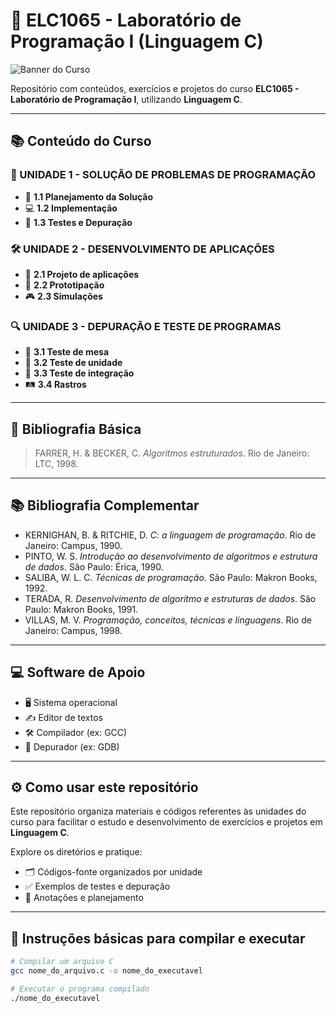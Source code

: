 # 🚀 ELC1065 - Laboratório de Programação I (Linguagem C)

![Banner do Curso](https://via.placeholder.com/900x200?text=Laborat%C3%B3rio+de+Programa%C3%A7%C3%A3o+I)

Repositório com conteúdos, exercícios e projetos do curso **ELC1065 - Laboratório de Programação I**, utilizando **Linguagem C**.

---

## 📚 Conteúdo do Curso

### 🧩 UNIDADE 1 - SOLUÇÃO DE PROBLEMAS DE PROGRAMAÇÃO
- 📝 **1.1 Planejamento da Solução**  
- 💻 **1.2 Implementação**  
- 🐞 **1.3 Testes e Depuração**

### 🛠️ UNIDADE 2 - DESENVOLVIMENTO DE APLICAÇÕES
- 📐 **2.1 Projeto de aplicações**  
- 🧪 **2.2 Prototipação**  
- 🎮 **2.3 Simulações**

### 🔍 UNIDADE 3 - DEPURAÇÃO E TESTE DE PROGRAMAS
- 🧮 **3.1 Teste de mesa**  
- 🧪 **3.2 Teste de unidade**  
- 🔗 **3.3 Teste de integração**  
- 🛤️ **3.4 Rastros**

---

## 📖 Bibliografia Básica
> FARRER, H. & BECKER, C. *Algoritmos estruturados*. Rio de Janeiro: LTC, 1998.

---

## 📚 Bibliografia Complementar
- KERNIGHAN, B. & RITCHIE, D. *C: a linguagem de programação*. Rio de Janeiro: Campus, 1990.  
- PINTO, W. S. *Introdução ao desenvolvimento de algoritmos e estrutura de dados*. São Paulo: Érica, 1990.  
- SALIBA, W. L. C. *Técnicas de programação*. São Paulo: Makron Books, 1992.  
- TERADA, R. *Desenvolvimento de algoritmo e estruturas de dados*. São Paulo: Makron Books, 1991.  
- VILLAS, M. V. *Programação, conceitos, técnicas e linguagens*. Rio de Janeiro: Campus, 1998.

---

## 💻 Software de Apoio
- 🖥️ Sistema operacional  
- ✍️ Editor de textos  
- 🛠️ Compilador (ex: GCC)  
- 🐞 Depurador (ex: GDB)

---

## ⚙️ Como usar este repositório

Este repositório organiza materiais e códigos referentes às unidades do curso para facilitar o estudo e desenvolvimento de exercícios e projetos em **Linguagem C**.

Explore os diretórios e pratique:

- 🗂️ Códigos-fonte organizados por unidade  
- ✅ Exemplos de testes e depuração  
- 📄 Anotações e planejamento

---

## 📌 Instruções básicas para compilar e executar

```bash
# Compilar um arquivo C
gcc nome_do_arquivo.c -o nome_do_executavel

# Executar o programa compilado
./nome_do_executavel
